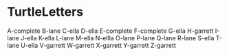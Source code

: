 # TurtleLetters
A-complete
B-lane
C-ella
D-ella
E-complete
F-complete
G-ella
H-garrett
I-lane
J-ella
K-ella
L-lane
M-ella
N-ellla
O-lane
P-lane
Q-lane
R-lane
S-ella
T-lane
U-ella
V-garrett
W-garrett
X-garrett
Y-garrett
Z-garrett
